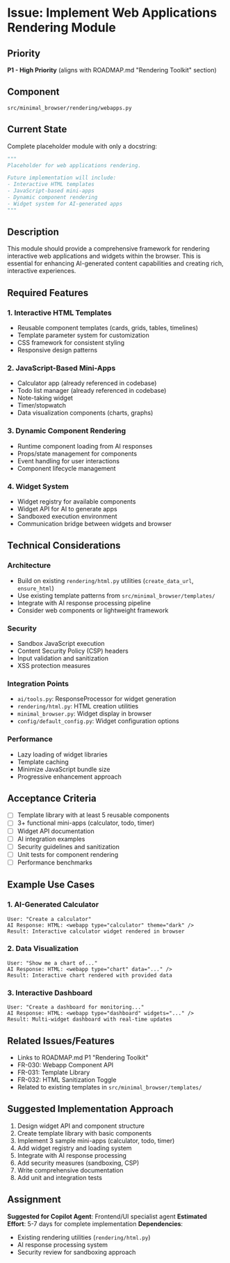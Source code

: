 # Issue: Implement Web Applications Rendering Module

## Priority
**P1 - High Priority** (aligns with ROADMAP.md "Rendering Toolkit" section)

## Component
`src/minimal_browser/rendering/webapps.py`

## Current State
Complete placeholder module with only a docstring:
```python
"""
Placeholder for web applications rendering.

Future implementation will include:
- Interactive HTML templates
- JavaScript-based mini-apps
- Dynamic component rendering
- Widget system for AI-generated apps
"""
```

## Description
This module should provide a comprehensive framework for rendering interactive web applications and widgets within the browser. This is essential for enhancing AI-generated content capabilities and creating rich, interactive experiences.

## Required Features

### 1. Interactive HTML Templates
- Reusable component templates (cards, grids, tables, timelines)
- Template parameter system for customization
- CSS framework for consistent styling
- Responsive design patterns

### 2. JavaScript-Based Mini-Apps
- Calculator app (already referenced in codebase)
- Todo list manager (already referenced in codebase)
- Note-taking widget
- Timer/stopwatch
- Data visualization components (charts, graphs)

### 3. Dynamic Component Rendering
- Runtime component loading from AI responses
- Props/state management for components
- Event handling for user interactions
- Component lifecycle management

### 4. Widget System
- Widget registry for available components
- Widget API for AI to generate apps
- Sandboxed execution environment
- Communication bridge between widgets and browser

## Technical Considerations

### Architecture
- Build on existing `rendering/html.py` utilities (`create_data_url`, `ensure_html`)
- Use existing template patterns from `src/minimal_browser/templates/`
- Integrate with AI response processing pipeline
- Consider web components or lightweight framework

### Security
- Sandbox JavaScript execution
- Content Security Policy (CSP) headers
- Input validation and sanitization
- XSS protection measures

### Integration Points
- `ai/tools.py`: ResponseProcessor for widget generation
- `rendering/html.py`: HTML creation utilities
- `minimal_browser.py`: Widget display in browser
- `config/default_config.py`: Widget configuration options

### Performance
- Lazy loading of widget libraries
- Template caching
- Minimize JavaScript bundle size
- Progressive enhancement approach

## Acceptance Criteria
- [ ] Template library with at least 5 reusable components
- [ ] 3+ functional mini-apps (calculator, todo, timer)
- [ ] Widget API documentation
- [ ] AI integration examples
- [ ] Security guidelines and sanitization
- [ ] Unit tests for component rendering
- [ ] Performance benchmarks

## Example Use Cases

### 1. AI-Generated Calculator
```
User: "Create a calculator"
AI Response: HTML: <webapp type="calculator" theme="dark" />
Result: Interactive calculator widget rendered in browser
```

### 2. Data Visualization
```
User: "Show me a chart of..."
AI Response: HTML: <webapp type="chart" data="..." />
Result: Interactive chart rendered with provided data
```

### 3. Interactive Dashboard
```
User: "Create a dashboard for monitoring..."
AI Response: HTML: <webapp type="dashboard" widgets="..." />
Result: Multi-widget dashboard with real-time updates
```

## Related Issues/Features
- Links to ROADMAP.md P1 "Rendering Toolkit"
- FR-030: Webapp Component API
- FR-031: Template Library
- FR-032: HTML Sanitization Toggle
- Related to existing templates in `src/minimal_browser/templates/`

## Suggested Implementation Approach
1. Design widget API and component structure
2. Create template library with basic components
3. Implement 3 sample mini-apps (calculator, todo, timer)
4. Add widget registry and loading system
5. Integrate with AI response processing
6. Add security measures (sandboxing, CSP)
7. Write comprehensive documentation
8. Add unit and integration tests

## Assignment
**Suggested for Copilot Agent**: Frontend/UI specialist agent
**Estimated Effort**: 5-7 days for complete implementation
**Dependencies**: 
- Existing rendering utilities (`rendering/html.py`)
- AI response processing system
- Security review for sandboxing approach
